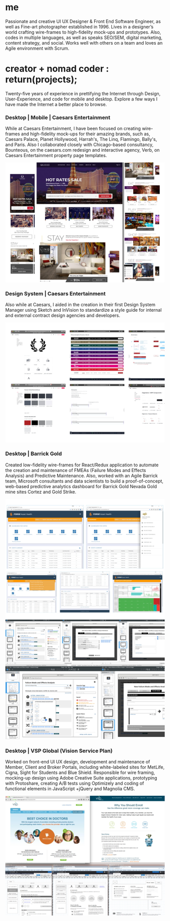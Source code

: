 # me
Passionate and creative UI UX Designer & Front End Software Engineer, as well as Fine-art photographer established in 1996. Lives in a designer’s world crafting wire-frames to high-fidelity mock-ups and prototypes. Also, codes in multiple languages, as well as speaks SEO/SEM, digital marketing, content strategy, and social. Works well with others on a team and loves an Agile environment with Scrum.

# creator + nomad coder : return(projects);  
Twenty-five years of experience in prettifying the Internet through Design, User-Experience, and code for mobile and desktop. Explore a few ways I have made the Internet a better place to browse.

### Desktop | Mobile | Caesars Entertainment
While at Caesars Entertainment, I have been focused on creating wire-frames and high-fidelity mock-ups for their amazing brands, such as, Caesars Palace, Planet Hollywood, Harrah's, The Linq, Flamingo, Bally's, and Paris. Also I collaborated closely with Chicago-based consultancy, Bounteous, on the caesars.com redesign and interactive agency, Verb, on Caesars Entertainment property page templates.

<a target="_ext" href="https://caesars.com"><img src="caesars-entertainment/caesars-homepage.jpg" alt="caesars entertainemnt homepage mocks" /></a>

### Design System | Caesars Entertainment
Also while at Caesars, I aided in the creation in their first Design System Manager using Sketch and InVision to standardize a style guide for internal and external contract design agencies and developers.

<a target="_ext" href="https://caesars.com"><img src="caesars-entertainment/dsm-styleguide.jpg" alt="caesars entertainemnt homepage mocks" /></a>

### Desktop | Barrick Gold
Created low-fidelity wire-frames for React/Redux application to automate the creation and maintenance of FMEAs (Failure Modes and Effects Analysis) and Predictive Maintenance. Also, worked with an Agile Barrick team, Microsoft consultants and data scientists to build a proof-of-concept, web-based predictive analytics dashboard for Barrick Gold Nevada Gold mine sites Cortez and Gold Strike.

<img src="barrick/mvp-screenshots.jpg" alt="barrick mvp pdm mocks" />

<img src="barrick/react-app-v2.jpg" alt="barrick mvp pdm mocks" />

### Desktop | VSP Global (Vision Service Plan)
Worked on front-end UI UX design, development and maintenance of Member, Client and Broker Portals, including white-labeled sites for MetLife, Cigna, Sight for Students and Blue Shield. Responsible for wire framing, mocking-up design using Adobe Creative Suite applications, prototyping with Protoshare, creating A/B tests using Optimizely and coding of functional elements in JavaScript +jQuery and Magnolia CMS.

<a target="_ext" href="https://vsp.com"><img src="vsp/vsp-screenshots.jpg" alt="vsp mocks" /></a>



